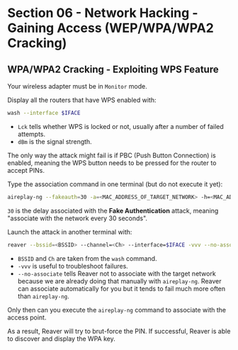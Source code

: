 # Section 06 - Network Hacking - Gaining Access (WEP/WPA/WPA2 Cracking)

## WPA/WPA2 Cracking - Exploiting WPS Feature

Your wireless adapter must be in `Monitor` mode.

Display all the routers that have WPS enabled with:
```bash
wash --interface $IFACE
```

- `Lck` tells whether WPS is locked or not, usually after a number of failed attempts.
- `dBm` is the signal strength.

The only way the attack might fail is if PBC (Push Button Connection) is enabled, meaning the WPS button needs to be pressed for the router to accept PINs.

Type the association command in one terminal (but do not execute it yet):
```bash
aireplay-ng --fakeauth=30 -a=<MAC_ADDRESS_OF_TARGET_NETWORK> -h=<MAC_ADDRESS_OF_ADAPTER> $IFACE
```

`30` is the delay associated with the **Fake Authentication** attack, meaning "associate with the network every 30 seconds".

Launch the attack in another terminal with:
```bash
reaver --bssid=<BSSID> --channel=<Ch> --interface=$IFACE -vvv --no-associate
```

- `BSSID` and `Ch` are taken from the `wash` command.
- `-vvv` is useful to troubleshoot failures.
- `--no-associate` tells Reaver not to associate with the target network because we are already doing that manually with `aireplay-ng`. Reaver can associate automatically for you but it tends to fail much more often than `aireplay-ng`.

Only then can you execute the `aireplay-ng` command to associate with the access point.

As a result, Reaver will try to brut-force the PIN. If successful, Reaver is able to discover and display the WPA key.
